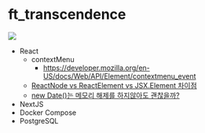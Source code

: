 # ft_transcendence

<img src="https://user-images.githubusercontent.com/22424891/137915888-0fd90717-082e-4c16-bee3-9ca328b9b45f.gif"/>

- React
  - contextMenu
    - https://developer.mozilla.org/en-US/docs/Web/API/Element/contextmenu_event
  - [ReactNode vs ReactElement vs JSX.Element 차이점](https://egas.tistory.com/32)
  - [new Date()는 메모리 해제를 하지않아도 괜찮을까?](https://egas.tistory.com/33?category=489216)
- NextJS
- Docker Compose
- PostgreSQL
